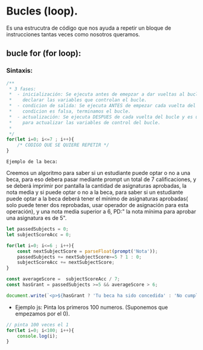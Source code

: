# Bucles (loop).

Es una estrucutra de código que nos ayuda a repetir un bloque de instrucciones tantas
veces como nosotros queramos.

## bucle for (for loop):

### Sintaxis:

```js
/**
 * 3 fases:
 *  - inicialización: Se ejecuta antes de emepzar a dar vueltas al bucle. Muy util para 
 *    declarar las variables que controlan el bucle.
 *  - condicion de salida: Se ejecuta ANTES de empezar cada vuelta del bucle. Si la 
 *    condicion es falsa, terminamos el bucle.
 *  - actualización: Se ejecuta DESPUES de cada vuelta del bucle y es un buen sitio 
 *    para actualizar las variables de control del bucle.
 * 
 */
for(let i=0; i<=7 ; i++){
    /* CODIGO QUE SE QUIERE REPETIR */
}
```

`Ejemplo de la beca:`

Creemos un algoritmo para saber si un estudiante puede optar o no a una beca, para eso 
debera pasar  mediante prompt un total de 7 calificaciones, y se deberá imprimir por 
pantalla la cantidad de asignaturas aprobadas, la nota media y si puede optar o no a 
la beca, para saber si un estudiante puede optar a la beca deberá tener el mínimo de 
asignaturas aprobadas( solo puede tener dos reprobadas, usar operador de asignación 
para esta operación), y una nota media superior a 6, PD:" la nota mínima para aprobar 
una asignatura  es de 5".

```js
let passedSubjects = 0;
let subjectScoreAcc = 0;

for(let i=0; i<=6 ; i++){
    const nextSubjectScore = parseFloat(prompt('Nota'));
    passedSubjects += nextSubjectScore>=5 ? 1 : 0;
    subjectScoreAcc += nextSubjectScore;
}

const averageScore =  subjectScoreAcc / 7;
const hasGrant = passedSubjects >=5 && averageScore > 6;

document.write(`<p>${hasGrant ? 'Tu beca ha sido concedida' : 'No cumples los requisitos para la beca'}</p>`);
```

* Ejemplo js:
Pinta los primeros 100 numeros. (Suponemos que empezamos por el 0).

```js
// pinta 100 veces el 1
for(let i=0; i<100; i++){
    console.log(i);
}
```